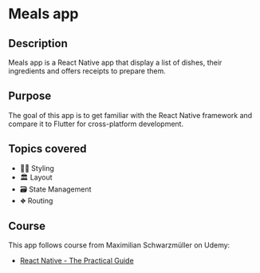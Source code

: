 # Meals app

## Description

Meals app is a React Native app that display a list of dishes, their ingredients and offers receipts to prepare them.

## Purpose

The goal of this app is to get familiar with the React Native framework and compare it to Flutter for cross-platform
development.

## Topics covered

- 👨‍🎨 Styling
- 🏛️ Layout
- 🗃️ State Management
- ⛖ Routing

## Course

This app follows course from Maximilian Schwarzmüller on Udemy:

- [React Native - The Practical Guide](https://www.udemy.com/course/react-native-the-practical-guide/)